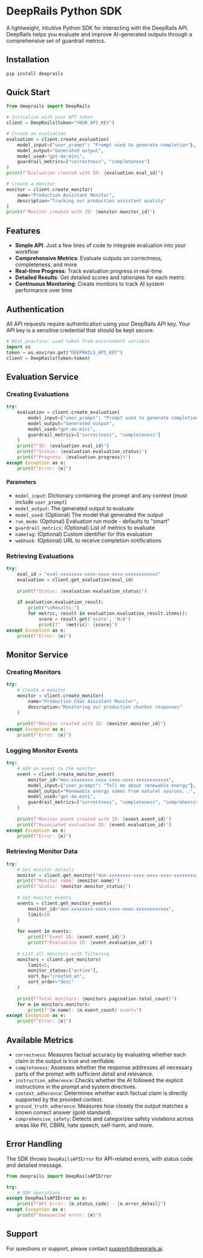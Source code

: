 # DeepRails Python SDK

A lightweight, intuitive Python SDK for interacting with the DeepRails API. DeepRails helps you evaluate and improve AI-generated outputs through a comprehensive set of guardrail metrics.

## Installation

```bash
pip install deeprails
```

## Quick Start

```python
from deeprails import DeepRails

# Initialize with your API token
client = DeepRails(token="YOUR_API_KEY")

# Create an evaluation
evaluation = client.create_evaluation(
    model_input={"user_prompt": "Prompt used to generate completion"},
    model_output="Generated output",
    model_used="gpt-4o-mini",
    guardrail_metrics=["correctness", "completeness"]
)
print(f"Evaluation created with ID: {evaluation.eval_id}")

# Create a monitor
monitor = client.create_monitor(
    name="Production Assistant Monitor",
    description="Tracking our production assistant quality"
)
print(f"Monitor created with ID: {monitor.monitor_id}")
```

## Features

- **Simple API**: Just a few lines of code to integrate evaluation into your workflow
- **Comprehensive Metrics**: Evaluate outputs on correctness, completeness, and more
- **Real-time Progress**: Track evaluation progress in real-time
- **Detailed Results**: Get detailed scores and rationales for each metric
- **Continuous Monitoring**: Create monitors to track AI system performance over time

## Authentication

All API requests require authentication using your DeepRails API key. Your API key is a sensitive credential that should be kept secure.

```python
# Best practice: Load token from environment variable
import os
token = os.environ.get("DEEPRAILS_API_KEY")
client = DeepRails(token=token)
```

## Evaluation Service

### Creating Evaluations

```python
try:
    evaluation = client.create_evaluation(
        model_input={"user_prompt": "Prompt used to generate completion"},
        model_output="Generated output",
        model_used="gpt-4o-mini",
        guardrail_metrics=["correctness", "completeness"]
    )
    print(f"ID: {evaluation.eval_id}")
    print(f"Status: {evaluation.evaluation_status}")
    print(f"Progress: {evaluation.progress}%")
except Exception as e:
    print(f"Error: {e}")
```

#### Parameters

- `model_input`: Dictionary containing the prompt and any context (must include `user_prompt`)
- `model_output`: The generated output to evaluate
- `model_used`: (Optional) The model that generated the output
- `run_mode`: (Optional) Evaluation run mode - defaults to "smart"
- `guardrail_metrics`: (Optional) List of metrics to evaluate
- `nametag`: (Optional) Custom identifier for this evaluation
- `webhook`: (Optional) URL to receive completion notifications

### Retrieving Evaluations

```python
try:
    eval_id = "eval-xxxxxxxx-xxxx-xxxx-xxxx-xxxxxxxxxxxx"
    evaluation = client.get_evaluation(eval_id)
    
    print(f"Status: {evaluation.evaluation_status}")
    
    if evaluation.evaluation_result:
        print("\nResults:")
        for metric, result in evaluation.evaluation_result.items():
            score = result.get('score', 'N/A')
            print(f"  {metric}: {score}")
except Exception as e:
    print(f"Error: {e}")
```

## Monitor Service

### Creating Monitors

```python
try:
    # Create a monitor
    monitor = client.create_monitor(
        name="Production Chat Assistant Monitor",
        description="Monitoring our production chatbot responses"
    )
    
    print(f"Monitor created with ID: {monitor.monitor_id}")
except Exception as e:
    print(f"Error: {e}")
```

### Logging Monitor Events

```python
try:
    # Add an event to the monitor
    event = client.create_monitor_event(
        monitor_id="mon-xxxxxxxx-xxxx-xxxx-xxxx-xxxxxxxxxxxx",
        model_input={"user_prompt": "Tell me about renewable energy"},
        model_output="Renewable energy comes from natural sources...",
        model_used="gpt-4o-mini",
        guardrail_metrics=["correctness", "completeness", "comprehensive_safety"]
    )
    
    print(f"Monitor event created with ID: {event.event_id}")
    print(f"Associated evaluation ID: {event.evaluation_id}")
except Exception as e:
    print(f"Error: {e}")
```

### Retrieving Monitor Data

```python
try:
    # Get monitor details
    monitor = client.get_monitor("mon-xxxxxxxx-xxxx-xxxx-xxxx-xxxxxxxxxxxx")
    print(f"Monitor name: {monitor.name}")
    print(f"Status: {monitor.monitor_status}")
    
    # Get monitor events
    events = client.get_monitor_events(
        monitor_id="mon-xxxxxxxx-xxxx-xxxx-xxxx-xxxxxxxxxxxx", 
        limit=10
    )
    
    for event in events:
        print(f"Event ID: {event.event_id}")
        print(f"Evaluation ID: {event.evaluation_id}")
        
    # List all monitors with filtering
    monitors = client.get_monitors(
        limit=5,
        monitor_status=["active"],
        sort_by="created_at",
        sort_order="desc"
    )
    
    print(f"Total monitors: {monitors.pagination.total_count}")
    for m in monitors.monitors:
        print(f"{m.name}: {m.event_count} events")
except Exception as e:
    print(f"Error: {e}")
```

## Available Metrics

- `correctness`: Measures factual accuracy by evaluating whether each claim in the output is true and verifiable.
- `completeness`: Assesses whether the response addresses all necessary parts of the prompt with sufficient detail and relevance.
- `instruction_adherence`: Checks whether the AI followed the explicit instructions in the prompt and system directives.
- `context_adherence`: Determines whether each factual claim is directly supported by the provided context.
- `ground_truth_adherence`: Measures how closely the output matches a known correct answer (gold standard).
- `comprehensive_safety`: Detects and categorizes safety violations across areas like PII, CBRN, hate speech, self-harm, and more.

## Error Handling

The SDK throws `DeepRailsAPIError` for API-related errors, with status code and detailed message.

```python
from deeprails import DeepRailsAPIError

try:
    # SDK operations
except DeepRailsAPIError as e:
    print(f"API Error: {e.status_code} - {e.error_detail}")
except Exception as e:
    print(f"Unexpected error: {e}")
```

## Support

For questions or support, please contact support@deeprails.ai.